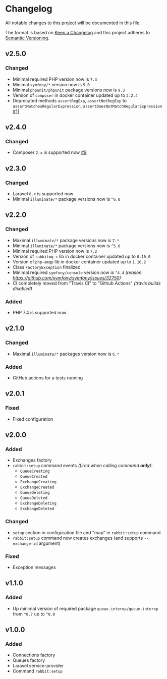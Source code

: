# Changelog

All notable changes to this project will be documented in this file.

The format is based on [Keep a Changelog][keepachangelog] and this project adheres to [Semantic Versioning][semver].

## v2.5.0

### Changed

- Minimal required PHP version now is `7.3`
- Minimal `symfony/*` version now is `5.0`
- Minimal `phpunit/phpunit` package versions now is `9.3`
- Version of `composer` in docker container updated up to `2.2.4`
- Deprecated methods `assertRegExp`, `assertNotRegExp` to `assertMatchesRegularExpression`, `assertDoesNotMatchRegularExpression` [#11]

[#11]:https://github.com/avto-dev/amqp-rabbit-manager/issues/11

## v2.4.0

### Changed

- Composer `2.x` is supported now [#9]

[#9]:https://github.com/avto-dev/amqp-rabbit-manager/issues/9

## v2.3.0

### Changed

- Laravel `8.x` is supported now
- Minimal `illuminate/*` package versions now is `^6.0`

## v2.2.0

### Changed

- Maximal `illuminate/*` package versions now is `7.*`
- Minimal `illuminate/*` package versions now is `^5.6`
- Minimal required PHP version now is `7.2`
- Version of `rabbitmq-c` lib in docker container updated up to `0.10.0`
- Version of `php-amqp` lib in docker container updated up to `1.10.2`
- Class `FactoryException` finalized
- Minimal required `symfony/console` version now is `^4.4` _(reason: <https://github.com/symfony/symfony/issues/32750>)_
- CI completely moved from "Travis CI" to "Github Actions" _(travis builds disabled)_

### Added

- PHP 7.4 is supported now

## v2.1.0

### Changed

- Maximal `illuminate/*` packages version now is `6.*`

### Added

- GitHub actions for a tests running

## v2.0.1

### Fixed

- Fixed configuration

## v2.0.0

### Added

- Exchanges factory
- `rabbit:setup` command events _(fired when calling command **only**)_:
  - `QueueCreating`
  - `QueueCreated`
  - `ExchangeCreating`
  - `ExchangeCreated`
  - `QueueDeleting`
  - `QueueDeleted`
  - `ExchangeDeleting`
  - `ExchangeDeleted`

### Changed

- `setup` section in configuration file and "map" in `rabbit:setup` command
- `rabbit:setup` command now creates exchanges (and supports `--exchange-id` argument)

### Fixed

- Exception messages

## v1.1.0

### Added

- Up minimal version of required package `queue-interop/queue-interop` from `^0.7` up to `^0.8`

## v1.0.0

### Added

- Connections factory
- Queues factory
- Laravel service-provider
- Command `rabbit:setup`

[keepachangelog]:https://keepachangelog.com/en/1.0.0/
[semver]:https://semver.org/spec/v2.0.0.html
